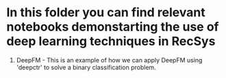 # In this folder you can find relevant notebooks demonstarting the use of deep learning techniques in RecSys

1) DeepFM - This is an example of how we can apply DeepFM using 'deepctr' to solve a binary classification problem.
